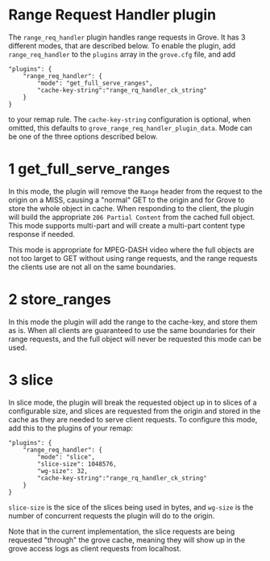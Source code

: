 <!--
    Licensed to the Apache Software Foundation (ASF) under one
    or more contributor license agreements.  See the NOTICE file
    distributed with this work for additional information
    regarding copyright ownership.  The ASF licenses this file
    to you under the Apache License, Version 2.0 (the
    "License"); you may not use this file except in compliance
    with the License.  You may obtain a copy of the License at

      http://www.apache.org/licenses/LICENSE-2.0

    Unless required by applicable law or agreed to in writing,
    software distributed under the License is distributed on an
    "AS IS" BASIS, WITHOUT WARRANTIES OR CONDITIONS OF ANY
    KIND, either express or implied.  See the License for the
    specific language governing permissions and limitations
    under the License.
-->

# Range Request Handler plugin

The `range_req_handler` plugin handles range requests in Grove. It has 3 different modes, that are described below. To enable the plugin, add `range_req_handler` to the `plugins` array in the `grove.cfg` file, and add

```
"plugins": {
    "range_req_handler": {
        "mode": "get_full_serve_ranges",
        "cache-key-string":"range_rq_handler_ck_string"
    }
}
```

to your remap rule. The `cache-key-string` configuration is optional, when omitted, this defaults to `grove_range_req_handler_plugin_data`. Mode can be one of the three options described below.

#  1 get_full_serve_ranges
In this mode, the plugin will remove the `Range` header from the request to the origin on a MISS, causing a "normal" GET to the origin and for Grove to store the whole object in cache. When responding to the client, the plugin will build the appropriate `206 Partial Content` from the cached full object. This mode supports multi-part and will create a multi-part content type response if needed.

This mode is appropriate for MPEG-DASH video where the full objects are not too larget to GET without using range requests, and the range requests the clients use are not all on the same boundaries.

# 2 store_ranges
In this mode the plugin will add the range to the cache-key, and store them as is. When all clients are guaranteed to use the same boundaries for their range requests, and the full object will never be requested this mode can be used.

# 3 slice

In slice mode, the plugin will break the requested object up in to slices of a configurable size, and slices are requested from the origin and stored in the cache as they are needed to serve client requests. To configure this mode, add this to the plugins of your remap:

```
"plugins": {
    "range_req_handler": {
        "mode": "slice",
        "slice-size": 1048576,
        "wg-size": 32,
        "cache-key-string":"range_rq_handler_ck_string"
    }
}
```

`slice-size` is the sice of the slices being used in bytes, and `wg-size` is the number of concurrent requests the plugin will do to the origin.

Note that in the current implementation, the slice requests are being requested "through" the grove cache, meaning they will show up in the grove access logs as client requests from localhost.
